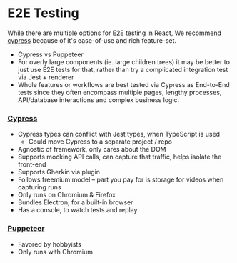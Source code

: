 # E2E Testing

While there are multiple options for E2E testing in React, We recommend [cypress](https://www.npmjs.com/package/cypress) because of it's ease-of-use and rich feature-set.

- Cypress vs Puppeteer
- For overly large components (ie. large children trees) it may be better to just use E2E tests for that, rather than try a complicated integration test via Jest + renderer
- Whole features or workflows are best tested via Cypress as End-to-End tests since they often encompass multiple pages, lengthy processes, API/database interactions and complex business logic.

### [Cypress](https://www.npmjs.com/package/cypress)

- Cypress types can conflict with Jest types, when TypeScript is used
  - Could move Cypress to a separate project / repo
- Agnostic of framework, only cares about the DOM
- Supports mocking API calls, can capture that traffic, helps isolate the front-end
- Supports Gherkin via plugin
- Follows freemium model – part you pay for is storage for videos when capturing runs
- Only runs on Chromium & Firefox
- Bundles Electron, for a built-in browser
- Has a console, to watch tests and replay

### [Puppeteer](https://www.npmjs.com/package/puppeteer)

- Favored by hobbyists
- Only runs with Chromium
